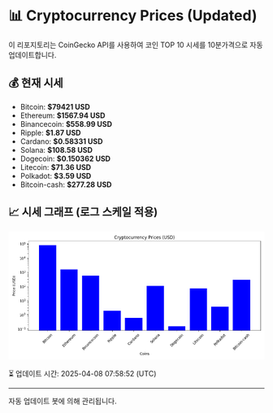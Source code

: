 
# 📊 Cryptocurrency Prices (Updated)

이 리포지토리는 CoinGecko API를 사용하여 코인 TOP 10 시세를 10분가격으로 자동 업데이트합니다.

## 💰 현재 시세
- Bitcoin: **$79421 USD**
- Ethereum: **$1567.94 USD**
- Binancecoin: **$558.99 USD**
- Ripple: **$1.87 USD**
- Cardano: **$0.58331 USD**
- Solana: **$108.58 USD**
- Dogecoin: **$0.150362 USD**
- Litecoin: **$71.36 USD**
- Polkadot: **$3.59 USD**
- Bitcoin-cash: **$277.28 USD**

## 📈 시세 그래프 (로그 스케일 적용)
![Crypto Prices](crypto_prices.png)

⏳ 업데이트 시간: 2025-04-08 07:58:52 (UTC)

---
자동 업데이트 봇에 의해 관리됩니다.
